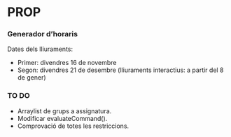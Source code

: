# PROP
### Generador d’horaris
Dates dels lliuraments:
- Primer: divendres 16 de novembre
- Segon: divendres 21 de desembre (lliuraments interactius: a partir del 8 de gener)

### TO DO
- Arraylist de grups a assignatura.
- Modificar evaluateCommand().
- Comprovació de totes les restriccions.

